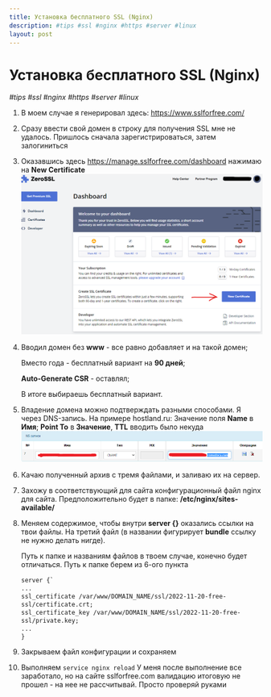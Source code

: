 ```yaml
---
title: Установка бесплатного SSL (Nginx)
description: #tips #ssl #nginx #https #server #linux
layout: post
---
```

# Установка бесплатного SSL (Nginx)

_#tips #ssl #nginx #https #server #linux_

1. В моем случае я генерировал здесь: https://www.sslforfree.com/
2. Сразу ввести свой домен в строку для получения SSL мне не удалось. Пришлось сначала зарегистрироваться, затем залогиниться
3. Оказавшись здесь https://manage.sslforfree.com/dashboard нажимаю на **New Certificate**
![ssl-1-free-1](/assets/2024-05-23-instruction-nginx-ssl-free-01h.png)
4. Вводил домен без **www** - все равно добавляет и на такой домен;
    
    Вместо года - бесплатный вариант на **90 дней**;
   
    **Auto-Generate CSR** - оставлял;

    В итоге выбираешь бесплатный вариант.
5. Владение домена можно подтверждать разными способами.
    Я через DNS-запись. На примере hostland.ru: Значение поля **Name** в **Имя**; **Point To** в **Значение**, **TTL** вводить было некуда
![ssl-1-free-2](/assets/2024-05-23-instruction-nginx-ssl-free-02h.png)
6. Качаю полученный архив с тремя файлами, и заливаю их на сервер.
7. Захожу в соответствующий для сайта конфигурационный файл nginx для сайта. Предположительно будет в папке: **/etc/nginx/sites-available/**
8. Меняем содержимое, чтобы внутри **server {}** оказались ссылки на твои файлы. На третий файл (в названии фигурирует **bundle** ссылку не нужно делать нигде).
    
    Путь к папке и названиям файлов в твоем случае, конечно будет отличаться. Путь к папке берем из 6-ого пункта
    ```
    server {`
    ...
    ssl_certificate /var/www/DOMAIN_NAME/ssl/2022-11-20-free-ssl/certificate.crt;
    ssl_certificate_key /var/www/DOMAIN_NAME/ssl/2022-11-20-free-ssl/private.key;
    ...
    }
    ```
9. Закрываем файл конфигурации и сохраняем
10. Выполняем `service nginx reload`
    У меня после выполнение все заработало, но на сайте sslforfree.com валидацию итоговую не прошел - на нее не рассчитывай. Просто проверяй руками